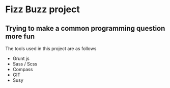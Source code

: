 # Fizz Buzz project

Trying to make a common programming question more fun
---

The tools used in this project are as follows

- Grunt js
- Sass / Scss
- Compass
- GIT
- Susy

